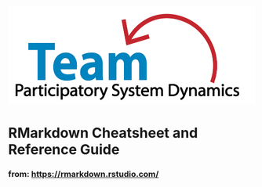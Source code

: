 <img src = "https://github.com/lzim/teampsd/blob/master/resources/logos/team_psd_logo_sm.png"
     height = "200" width = "600">  
     
# RMarkdown Cheatsheet and Reference Guide 
### from: https://rmarkdown.rstudio.com/
